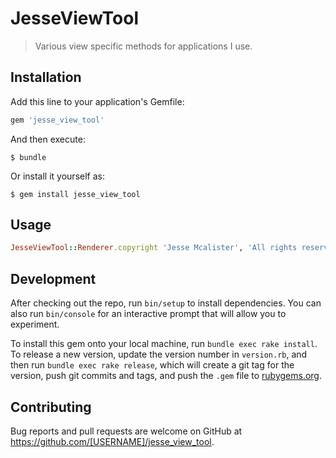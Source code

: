 # JesseViewTool

> Various view specific methods for applications I use.

## Installation

Add this line to your application's Gemfile:

```ruby
gem 'jesse_view_tool'
```

And then execute:

    $ bundle

Or install it yourself as:

    $ gem install jesse_view_tool

## Usage

```ruby
JesseViewTool::Renderer.copyright 'Jesse Mcalister', 'All rights reserved'
```

## Development

After checking out the repo, run `bin/setup` to install dependencies. You can also run `bin/console` for an interactive prompt that will allow you to experiment.

To install this gem onto your local machine, run `bundle exec rake install`. To release a new version, update the version number in `version.rb`, and then run `bundle exec rake release`, which will create a git tag for the version, push git commits and tags, and push the `.gem` file to [rubygems.org](https://rubygems.org).

## Contributing

Bug reports and pull requests are welcome on GitHub at https://github.com/[USERNAME]/jesse_view_tool.

